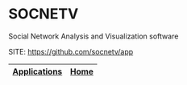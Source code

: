 # SOCNETV
 
 Social Network Analysis and Visualization software
 
 SITE: https://github.com/socnetv/app

 | [Applications](https://portable-linux-apps.github.io/apps.html) | [Home](https://portable-linux-apps.github.io)
 | --- | --- |
